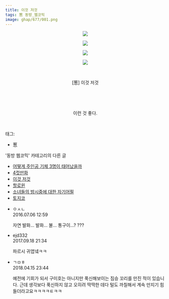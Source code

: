 ```yaml
---
title: 이것 저것
tags: 葱 동방_웹코믹
image: ghap/677/001.png
---
```

<div class="article">
<p style="text-align: center; clear: none; float: none;"><img src="{{ site.nasurl }}/ghap/677/001.png"/></p>
<p style="text-align: center; clear: none; float: none;"><img src="{{ site.nasurl }}/ghap/677/002.png"/></p>
<p style="text-align: center; clear: none; float: none;"><img src="{{ site.nasurl }}/ghap/677/003.jpg"/></p>
<p style="text-align: center; clear: none; float: none;"><img src="{{ site.nasurl }}/ghap/677/004.png"/></p>
<p style="text-align: center; clear: none; float: none;"><br/></p>
<p style="text-align: center; clear: none; float: none;">[葱] 이것 저것</p>
<p style="text-align: center; clear: none; float: none;"><br/></p>
<p style="text-align: center; clear: none; float: none;"><br/></p>
<p style="text-align: center; clear: none; float: none;">이런 것 좋다.</p>
<p><br/></p>
</div><div class="tagTrail">
<p>태그: </p>
<ul>
<li>葱</li>
</ul>
</div><div class="another">
<p>'동방 웹코믹' 카테고리의 다른 글</p>
<ul>
<li><a href="/2016-07-06-ghap_697">어떻게 주인공 기체 3명이 태어났을까</a></li>
<li><a href="/2016-07-05-ghap_681">4컷만화</a></li>
<li><a href="/2016-07-05-ghap_677">이것 저것</a></li>
<li><a href="/2016-07-04-ghap_668">할로윈</a></li>
<li><a href="/2016-07-04-ghap_666">소녀들의 밤시중에 대한 자기어필</a></li>
<li><a href="/2016-07-02-ghap_644">토지코</a></li>
</ul>
</div><div class="cb_module cb_fluid">
<div class="cb_wrt cb_profile">
<div class="comment">
<ul>
<li class="cb_thumb_off" id="comment14749450">
<div class="cb_comment_area">
<div class="cb_info_area">
<div class="cb_section">
<span class="cb_nick_name">ㅇㅅㄴ</span>
</div>
<div class="cb_section">
<span class="cb_date">2016.07.06 12:59 </span>
</div>
</div>
<div class="cb_dsc_comment">
<p class="cb_dsc">
											자연 발화... 발화... 불... 통구이...? ???
										</p>
</div>
</div></li>
<li class="cb_thumb_off" id="comment15085627">
<div class="cb_comment_area">
<div class="cb_info_area">
<div class="cb_section">
<span class="cb_nick_name">ejd332</span>
</div>
<div class="cb_section">
<span class="cb_date">2017.09.18 21:34 </span>
</div>
</div>
<div class="cb_dsc_comment">
<p class="cb_dsc">
											파르시 귀엽넼ㅋㅋ
										</p>
</div>
</div></li>
<li class="cb_thumb_off" id="comment15239487">
<div class="cb_comment_area">
<div class="cb_info_area">
<div class="cb_section">
<span class="cb_nick_name">ㄱㅁㅎ</span>
</div>
<div class="cb_section">
<span class="cb_date">2018.04.15 23:44 </span>
</div>
</div>
<div class="cb_dsc_comment">
<p class="cb_dsc">
											예전에 기회가 되서 구미호는 아니지만 푹신해보이는 짐승 꼬리를 만진 적이 있습니다. 근데 생각보다 푹신하지 않고 오히려 딱딱한 데다 털도 까칠해서 계속 만지기 힘들더라고요ㅋㅋㅋㅋㅌㅋㅋ
										</p>
</div>
</div></li>
</ul>
</div>
</div><!-- commentList close -->
</div>